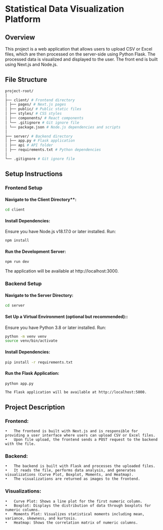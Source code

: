 # Statistical Data Visualization Platform

## Overview

This project is a web application that allows users to upload CSV or Excel files, which are then processed on the server-side using Python Flask. The processed data is visualized and displayed to the user. The front end is built using Next.js and Node.js.

## File Structure

```bash
project-root/
│
├── client/ # Frontend directory
│ ├── pages/ # Next.js pages
│ ├── public/ # Public static files
│ ├── styles/ # CSS styles
│ ├── components/ # React components
│ └── .gitignore # Git ignore file
│ └── package.json # Node.js dependencies and scripts
│
├── server/ # Backend directory
│ ├── app.py # Flask application
│ ├── api # API folder
│ ├── requirements.txt # Python dependencies
│
└── .gitignore # Git ignore file
```

## Setup Instructions

### Frontend Setup

#### Navigate to the Client Directory\*\*:

```bash
cd client
```

#### Install Dependencies:

Ensure you have Node.js v18.17.0 or later installed. Run:

```bash
npm install
```

#### Run the Development Server:

```bash
npm run dev
```

The application will be available at http://localhost:3000.

### Backend Setup

#### Navigate to the Server Directory:

```bash
cd server
```

#### Set Up a Virtual Environment (optional but recommended)::

Ensure you have Python 3.8 or later installed. Run:

```bash
python -m venv venv
source venv/bin/activate
```

#### Install Dependencies:

```bash
pip install -r requirements.txt
```

#### Run the Flask Application:

```bash
python app.py
```

    The Flask application will be available at http://localhost:5000.

## Project Description

### Frontend:

    •	The frontend is built with Next.js and is responsible for providing a user interface where users can upload CSV or Excel files.
    •	Upon file upload, the frontend sends a POST request to the backend with the file.

### Backend:

    •	The backend is built with Flask and processes the uploaded files.
    •	It reads the file, performs data analysis, and generates visualizations (Curve Plot, Boxplot, Moments, and Heatmap).
    •	The visualizations are returned as images to the frontend.

### Visualizations:

    •	Curve Plot: Shows a line plot for the first numeric column.
    •	Boxplot: Displays the distribution of data through boxplots for numeric columns.
    •	Moments Plot: Visualizes statistical moments including mean, variance, skewness, and kurtosis.
    •	Heatmap: Shows the correlation matrix of numeric columns.


